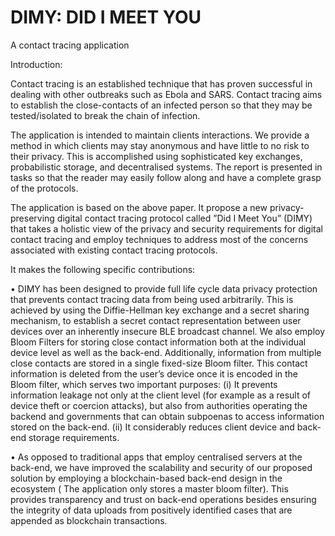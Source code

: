 # DIMY: DID I MEET YOU

A contact tracing application

Introduction:

Contact tracing is an established technique that has proven successful in dealing with other outbreaks such as Ebola and SARS. Contact tracing aims to establish the close-contacts of an infected person so that they may be tested/isolated to break the chain of infection.

The application is intended to maintain clients interactions. We provide a method in which clients may stay anonymous and have little to no risk to their privacy. This is accomplished using sophisticated key exchanges, probabilistic storage, and decentralised systems. The report is presented in tasks so that the reader may easily follow along and have a complete grasp of the protocols. 

The application is based on the above paper. It propose a new privacy-preserving digital contact tracing protocol called ”Did I Meet You” (DIMY) that takes a holistic view of the privacy and security requirements for digital contact tracing and employ techniques to address most of the concerns associated with existing contact tracing protocols.

It makes the following specific contributions:

• DIMY has been designed to provide full life cycle data privacy protection that prevents contact tracing data from being used arbitrarily. This is achieved by using the Diffie-Hellman key exchange and a secret sharing mechanism, to establish a secret contact representation between user devices over an inherently insecure BLE broadcast channel. We also employ Bloom Filters for storing close contact information both at the individual device level as well as the back-end. Additionally, information from multiple close contacts are stored in a single fixed-size Bloom filter. This contact information is deleted from the user’s device once it is encoded in the Bloom filter, which serves two important purposes: (i) It prevents information leakage not only at the client level (for example as a result of device theft or coercion attacks), but also from authorities operating the backend and governments that can obtain subpoenas to access information stored on the back-end. (ii) It considerably reduces client device and back-end storage requirements.

• As opposed to traditional apps that employ centralised servers at the back-end, we have improved the scalability and security of our proposed solution by employing a blockchain-based back-end design in the ecosystem ( The application only stores a master bloom filter). This provides transparency and trust on back-end operations besides ensuring the integrity of data uploads from positively identified cases that are appended as blockchain transactions.
